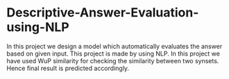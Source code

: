 # Descriptive-Answer-Evaluation-using-NLP

In this project we design a model which automatically evaluates the answer based on given input.
This project is made by using NLP.
In this project we have used WuP similarity for checking the similarity between two synsets.
Hence final result is predicted accordingly.
